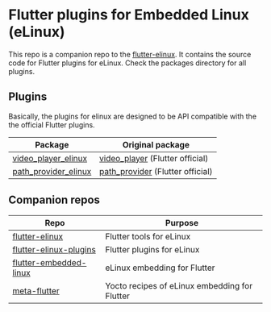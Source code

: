 # Flutter plugins for Embedded Linux (eLinux)
This repo is a companion repo to the [flutter-elinux](https://github.com/sony/flutter-elinux). It contains the source code for Flutter plugins for eLinux. Check the packages directory for all plugins.

## Plugins
Basically, the plugins for elinux are designed to be API compatible with the the official Flutter plugins.

| Package  | Original package |
| -------- | ---------------- |
| [video_player_elinux](packages/video_player) | [video_player](https://github.com/flutter/plugins/tree/master/packages/video_player) (Flutter official) |
| [path_provider_elinux](packages/path_provider) | [path_provider](https://github.com/flutter/plugins/tree/master/packages/path_provider) (Flutter official) |

## Companion repos
| Repo | Purpose |
| ------------- | ------------- |
| [flutter-elinux](https://github.com/sony/flutter-elinux) | Flutter tools for eLinux |
| [flutter-elinux-plugins](https://github.com/sony/flutter-elinux-plugins) | Flutter plugins for eLinux |
| [flutter-embedded-linux](https://github.com/sony/flutter-embedded-linux) | eLinux embedding for Flutter |
| [meta-flutter](https://github.com/sony/meta-flutter) | Yocto recipes of eLinux embedding for Flutter |
